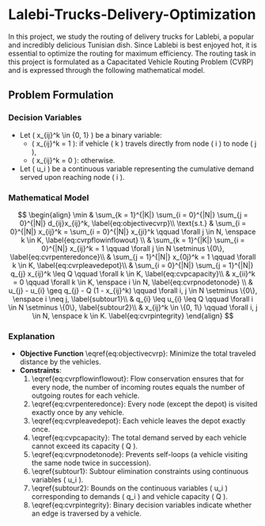 # Lalebi-Trucks-Delivery-Optimization

In this project, we study the routing of delivery trucks for Lablebi, a popular and incredibly delicious Tunisian dish. Since Lablebi is best enjoyed hot, it is essential to optimize the routing for maximum efficiency. The routing task in this project is formulated as a Capacitated Vehicle Routing Problem (CVRP) and is expressed through the following mathematical model.

## Problem Formulation

### Decision Variables

- Let \( x_{ij}^k \in \{0, 1\} \) be a binary variable:
  - \( x_{ij}^k = 1 \): if vehicle \( k \) travels directly from node \( i \) to node \( j \),
  - \( x_{ij}^k = 0 \): otherwise.
- Let \( u_i \) be a continuous variable representing the cumulative demand served upon reaching node \( i \).


### Mathematical Model

$$
\begin{align}
\min & \sum_{k = 1}^{|K|} \sum_{i = 0}^{|N|} \sum_{j = 0}^{|N|} d_{ij}x_{ij}^k, \label{eq:objectivecvrp}\\
\text{s.t.} & \sum_{i = 0}^{|N|} x_{ij}^k = \sum_{i = 0}^{|N|} x_{ji}^k \qquad \forall j \in N, \enspace k \in K, \label{eq:cvrpflowinflowout} \\
& \sum_{k = 1}^{|K|} \sum_{i = 0}^{|N|} x_{ij}^k = 1 \qquad \forall j \in N \setminus \{0\}, \label{eq:cvrpenteredonce}\\
& \sum_{j = 1}^{|N|} x_{0j}^k = 1 \qquad \forall k \in K, \label{eq:cvrpleavedepot}\\
& \sum_{i = 0}^{|N|} \sum_{j = 1}^{|N|} q_{j} x_{ij}^k \leq Q \qquad \forall k \in K, \label{eq:cvpcapacity}\\
& x_{ii}^k = 0 \qquad \forall k \in K, \enspace i \in N, \label{eq:cvrpnodetonode} \\
& u_{j} - u_{i} \geq q_{j} - Q (1 - x_{ij}^k) \qquad \forall i, j \in N \setminus \{0\}, \enspace i \neq j, \label{subtour1}\\
& q_{i} \leq u_{i} \leq Q \qquad \forall i \in N \setminus \{0\}, \label{subtour2}\\
& x_{ij}^k \in \{0, 1\} \qquad \forall i, j \in N, \enspace k \in K. \label{eq:cvrpintegrity}
\end{align}
$$

### Explanation

- **Objective Function** \eqref{eq:objectivecvrp}: Minimize the total traveled distance by the vehicles.
- **Constraints**:
  1. \eqref{eq:cvrpflowinflowout}: Flow conservation ensures that for every node, the number of incoming routes equals the number of outgoing routes for each vehicle.
  2. \eqref{eq:cvrpenteredonce}: Every node (except the depot) is visited exactly once by any vehicle.
  3. \eqref{eq:cvrpleavedepot}: Each vehicle leaves the depot exactly once.
  4. \eqref{eq:cvpcapacity}: The total demand served by each vehicle cannot exceed its capacity \( Q \).
  5. \eqref{eq:cvrpnodetonode}: Prevents self-loops (a vehicle visiting the same node twice in succession).
  6. \eqref{subtour1}: Subtour elimination constraints using continuous variables \( u_i \).
  7. \eqref{subtour2}: Bounds on the continuous variables \( u_i \) corresponding to demands \( q_i \) and vehicle capacity \( Q \).
  8. \eqref{eq:cvrpintegrity}: Binary decision variables indicate whether an edge is traversed by a vehicle.
